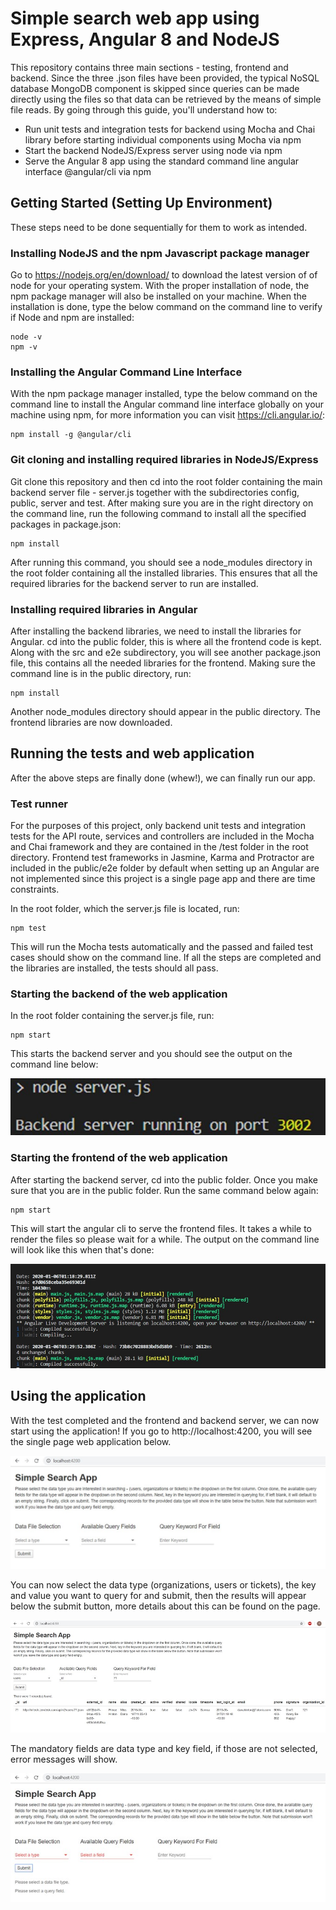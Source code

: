 # Simple search web app using Express, Angular 8 and NodeJS
This repository contains three main sections - testing, frontend and backend. Since the three .json files have been provided, the typical NoSQL database MongoDB component is skipped since queries can be made directly using the files so that data can be retrieved by the means of simple file reads. By going through this guide, you'll understand how to:
* Run unit tests and integration tests for backend using Mocha and Chai library before starting individual components using Mocha via npm
* Start the backend NodeJS/Express server using node via npm
* Serve the Angular 8 app using the standard command line angular interface @angular/cli via npm

## Getting Started (Setting Up Environment)
These steps need to be done sequentially for them to work as intended.

### Installing NodeJS and the npm Javascript package manager
Go to https://nodejs.org/en/download/ to download the latest version of of node for your operating system. With the proper installation of node, the npm package manager will also be installed on your machine.
When the installation is done, type the below command on the command line to verify if Node and npm are installed:
```
node -v
npm -v
```

### Installing the Angular Command Line Interface
With the npm package manager installed, type the below command on the command line to install the Angular command line interface globally on your machine using npm, for more information you can visit https://cli.angular.io/:
```
npm install -g @angular/cli
```

### Git cloning and installing required libraries in NodeJS/Express
Git clone this repository and then cd into the root folder containing the main backend server file - server.js together with the subdirectories config, public, server and test. After making sure you are in the right directory on the command line, run the following command to install all the specified packages in package.json:
```
npm install
```
After running this command, you should see a node_modules directory in the root folder containing all the installed libraries. This ensures that all the required libraries for the backend server to run are installed.

### Installing required libraries in Angular 
After installing the backend libraries, we need to install the libraries for Angular. cd into the public folder, this is where all the frontend code is kept. Along with the src and e2e subdirectory, you will see another package.json file, this contains all the needed libraries for the frontend. Making sure the command line is in the public directory, run:
```
npm install
```
Another node_modules directory should appear in the public directory. The frontend libraries are now downloaded.

## Running the tests and web application
After the above steps are finally done (whew!), we can finally run our app. 

### Test runner
For the purposes of this project, only backend unit tests and integration tests for the API route, services and controllers are included in the Mocha and Chai framework and they are contained in the /test folder in the root directory. Frontend test frameworks in Jasmine, Karma and Protractor are included in the public/e2e folder by default when setting up an Angular are not implemented since this project is a single page app and there are time constraints.

In the root folder, which the server.js file is located, run:
```
npm test
```
This will run the Mocha tests automatically and the passed and failed test cases should show on the command line. If all the steps are completed and the libraries are installed, the tests should all pass.

### Starting the backend of the web application
In the root folder containing the server.js file, run:
```
npm start
```
This starts the backend server and you should see the output on the command line below:

![](https://github.com/wsthum/search-web-app/blob/master/screenshots/backendnpmStart.jpg)

### Starting the frontend of the web application
After starting the backend server, cd into the public folder. Once you make sure that you are in the public folder.
Run the same command below again:
```
npm start
```
This will start the angular cli to serve the frontend files. It takes a while to render the files so please wait for a while. The output on the command line will look like this when that's done:

![](https://github.com/wsthum/search-web-app/blob/master/screenshots/frontendnpmStart.jpg)

## Using the application
With the test completed and the frontend and backend server, we can now start using the application! 
If you go to http://localhost:4200, you will see the single page web application below.

![](https://github.com/wsthum/search-web-app/blob/master/screenshots/mainAppUI.jpg)

You can now select the data type (organizations, users or tickets), the key and value you want to query for and submit, then the results will appear below the submit button, more details about this can be found on the page.

![](https://github.com/wsthum/search-web-app/blob/master/screenshots/mainAppQuery.jpg)

The mandatory fields are data type and key field, if those are not selected, error messages will show.

![](https://github.com/wsthum/search-web-app/blob/master/screenshots/mainAppError.jpg)






